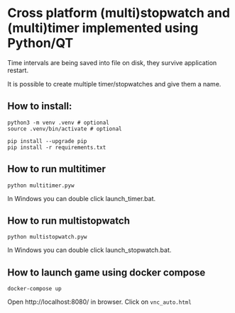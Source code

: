 # Cross platform (multi)stopwatch and (multi)timer implemented using Python/QT

Time intervals are being saved into file on disk, they survive application restart.

It is possible to create multiple timer/stopwatches and give them a name.

## How to install:
```
python3 -m venv .venv # optional
source .venv/bin/activate # optional

pip install --upgrade pip
pip install -r requirements.txt
```

## How to run multitimer
```
python multitimer.pyw
```
In Windows you can double click launch_timer.bat.

## How to run multistopwatch
```
python multistopwatch.pyw
```
In Windows you can double click launch_stopwatch.bat.

## How to launch game using docker compose

```
docker-compose up
```

Open http://localhost:8080/ in browser. Click on `vnc_auto.html`
